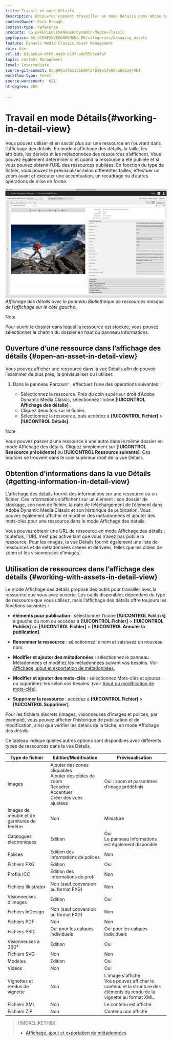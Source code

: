 ```yaml
---
title: Travail en mode Détails
description: Découvrez comment travailler en mode Détails dans Adobe Dynamic Media Classic.
contentOwner: Rick Brough
content-type: reference
products: SG_EXPERIENCEMANAGER/Dynamic-Media-Classic
geptopics: SG_SCENESEVENONDEMAND_PK/categories/managing_assets
feature: Dynamic Media Classic,Asset Management
role: User
exl-id: 618ae6a4-6f60-4a80-b197-a9d35b3c47af
topic: Content Management
level: Intermediate
source-git-commit: 8dc990a1fb1355b00fa4839e14b92bb6562d40b4
workflow-type: tm+mt
source-wordcount: '621'
ht-degree: 20%

---
```


# Travail en mode Détails{#working-in-detail-view}

Vous pouvez utiliser et en savoir plus sur une ressource en l’ouvrant dans l’affichage des détails. En mode d’affichage des détails, la taille, les attributs, les dérivés et les métadonnées des ressources s’affichent. Vous pouvez également déterminer si et quand la ressource a été publiée et si vous pouvez obtenir l’URL des ressources publiées. En fonction du type de fichier, vous pouvez le prévisualiser selon différentes tailles, effectuer un zoom avant et exécuter une accentuation, un recadrage ou d’autres opérations de mise en forme.

<!-- 

Comment Type: remark
Last Modified By: Rick Brough (rbrough@adobe.com)
Last Modified Date: 2018-06-14T13:52:46.623-0400

<p>as_detail_view_popup.png found in Downloads on local in folder "scene7-images"</p>

 -->

![Affichage des détails](/help/using/assets/image_0.img.png)
*Affichage des détails avec le panneau Bibliothèque de ressources masqué de l’affichage sur le côté gauche.*

>[!NOTE]
>
>Pour ouvrir le dossier dans lequel la ressource est stockée, vous pouvez sélectionner le chemin du dossier en haut du panneau Informations.

## Ouverture d’une ressource dans l’affichage des détails {#open-an-asset-in-detail-view}

Vous pouvez afficher une ressource dans la vue Détails afin de pouvoir l’examiner de plus près, la prévisualiser ou l’utiliser.

1. Dans le panneau Parcourir , effectuez l’une des opérations suivantes :

   * Sélectionnez la ressource. Près du coin supérieur droit d’Adobe Dynamic Media Classic, sélectionnez l’icône **[!UICONTROL Affichage des détails]** .
   * Cliquez deux fois sur le fichier.
   * Sélectionnez la ressource, puis accédez à **[!UICONTROL Fichier]** > **[!UICONTROL Détails]**.

>[!NOTE]
>
>Vous pouvez passer d’une ressource à une autre dans le même dossier en mode Affichage des détails. Cliquez simplement sur **[!UICONTROL Ressource précédente]** ou **[!UICONTROL Ressource suivante]**. Ces boutons se trouvent dans le coin supérieur droit de la vue Détails.

## Obtention d’informations dans la vue Détails {#getting-information-in-detail-view}

L’affichage des détails fournit des informations sur une ressource ou un fichier. Ces informations s’affichent sur un élément : son dossier de stockage, son nom de fichier, la date de téléchargement de l’élément dans Adobe Dynamic Media Classic et son historique de publication. Vous pouvez également afficher et modifier des métadonnées et ajouter des mots-clés pour une ressource dans le mode Affichage des détails.

Vous pouvez obtenir une URL de ressource en mode Affichage des détails ; toutefois, l’URL n’est pas active tant que vous n’avez pas publié la ressource. Pour les images, la vue Détails fournit également une liste de ressources et de métadonnées créées et dérivées, telles que les cibles de zoom et les visionneuses d’images.

## Utilisation de ressources dans l’affichage des détails {#working-with-assets-in-detail-view}

Le mode Affichage des détails propose des outils pour travailler avec la ressource que vous avez ouverte. Les outils disponibles dépendent du type de ressource que vous utilisez, mais l’affichage des détails offre toujours les fonctions suivantes :

* **éléments pour publication** : sélectionnez l’icône **[!UICONTROL `Publish`]** à gauche du nom ou accédez à **[!UICONTROL Fichier]** > **[!UICONTROL Publish]** ou **[!UICONTROL Fichier]** > **[!UICONTROL Annuler la publication]**.

* **Renommer la ressource** : sélectionnez le nom et saisissez un nouveau nom.

* **Modifier et ajouter des métadonnées** : sélectionnez le panneau Métadonnées et modifiez les métadonnées suivant vos besoins. Voir [Affichage, ajout et exportation de métadonnées](/help/using/viewing-adding-exporting-metadata.md).

* **Modifier et ajouter des mots-clés** : sélectionnez Mots-clés et ajoutez ou supprimez-les selon vos besoins. (voir [Ajout ou modification de mots-clés](/help/using/viewing-adding-exporting-metadata.md)).

* **Supprimer la ressource** : accédez à **[!UICONTROL Fichier]** > **[!UICONTROL Supprimer]**.

Pour les fichiers discrets (images, visionneuses d’images et polices, par exemple), vous pouvez afficher l’historique de publication et de modification, ainsi que vérifier les détails de la tâche, en mode Affichage des détails.

Ce tableau indique quelles autres options sont disponibles avec différents types de ressources dans la vue Détails.

| Type de fichier | Edition/Modification | Prévisualisation |
| --- | --- | --- |
| Images | Ajouter des zones cliquables<br>Ajouter des cibles de zoom<br>Recadrer<br>Accentuer<br>Créer des vues ajustées | Oui : zoom et paramètres d’image prédéfinis |
| Images de meuble et de garnitures de fenêtre | Non | Miniature |
| Catalogues électroniques | Edition | Oui<br>Le panneau Informations est également disponible |
| Polices | Edition des informations de polices | Non |
| Fichiers FXG | Edition | Oui |
| Profils ICC | Edition des informations de profil | Non |
| Fichiers Illustrator | Non (sauf conversion au format FXG) | Non |
| Visionneuses d’images | Edition | Oui |
| Fichiers InDesign | Non (sauf conversion au format FXG) | Non |
| Fichiers PDF | Non | Non |
| Fichiers PSD | Oui pour les calques individuels | Oui pour les calques individuels |
| Visionneuses à 360° | Edition | Oui |
| Fichiers SVG | Non | Non |
| Modèles | Edition | Oui |
| Vidéos | Non | Oui |
| Vignettes et rendus de vignette | Non | L&#39;image s&#39;affiche<br>Vous pouvez afficher le contenu et la structure des éléments du rendu de la vignette au format XML. |
| Fichiers XML | Non | Le contenu est affiché. |
| Fichiers ZIP | Non | Contenu non affiché |

>[!MORELIKETHIS]
>
>* [Affichage, ajout et exportation de métadonnées](viewing-adding-exporting-metadata.md#viewing_adding_and_exporting_metadata)
